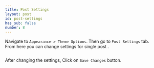 ```yaml
---
title: Post Settings
layout: post
id: post-settings
has_sub: false
number: 8
---
```


Navigate to `Appearance > Theme Options`. Then go to `Post Settings` tab. From here you can change settings for single post .

<img alt="" src="{{ 'assets/images/63.jpg' | relative_url }}">

After changing the settings, Click on `Save Changes` button.


